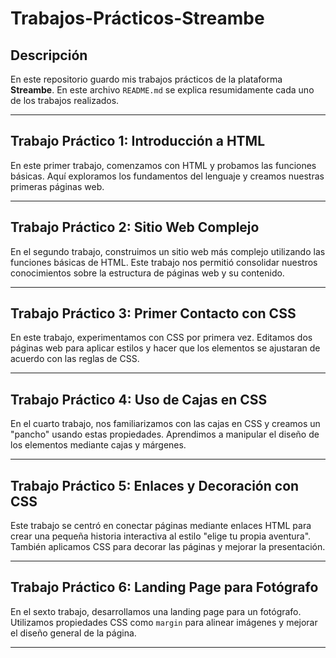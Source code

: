# Trabajos-Prácticos-Streambe

## Descripción

En este repositorio guardo mis trabajos prácticos de la plataforma **Streambe**. En este archivo `README.md` se explica resumidamente cada uno de los trabajos realizados.

---

## Trabajo Práctico 1: Introducción a HTML

En este primer trabajo, comenzamos con HTML y probamos las funciones básicas. Aquí exploramos los fundamentos del lenguaje y creamos nuestras primeras páginas web.

---

## Trabajo Práctico 2: Sitio Web Complejo

En el segundo trabajo, construimos un sitio web más complejo utilizando las funciones básicas de HTML. Este trabajo nos permitió consolidar nuestros conocimientos sobre la estructura de páginas web y su contenido.

---

## Trabajo Práctico 3: Primer Contacto con CSS

En este trabajo, experimentamos con CSS por primera vez. Editamos dos páginas web para aplicar estilos y hacer que los elementos se ajustaran de acuerdo con las reglas de CSS.

---

## Trabajo Práctico 4: Uso de Cajas en CSS

En el cuarto trabajo, nos familiarizamos con las cajas en CSS y creamos un "pancho" usando estas propiedades. Aprendimos a manipular el diseño de los elementos mediante cajas y márgenes.

---

## Trabajo Práctico 5: Enlaces y Decoración con CSS

Este trabajo se centró en conectar páginas mediante enlaces HTML para crear una pequeña historia interactiva al estilo "elige tu propia aventura". También aplicamos CSS para decorar las páginas y mejorar la presentación.

---

## Trabajo Práctico 6: Landing Page para Fotógrafo

En el sexto trabajo, desarrollamos una landing page para un fotógrafo. Utilizamos propiedades CSS como `margin` para alinear imágenes y mejorar el diseño general de la página.

---

